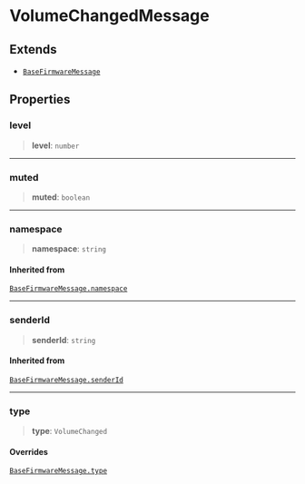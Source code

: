 # VolumeChangedMessage

## Extends

- [`BaseFirmwareMessage`](reference/interfaces/BaseFirmwareMessage.md)

## Properties

### level

> **level**: `number`

***

### muted

> **muted**: `boolean`

***

### namespace

> **namespace**: `string`

#### Inherited from

[`BaseFirmwareMessage.namespace`](reference/interfaces/BaseFirmwareMessage.md#namespace)

***

### senderId

> **senderId**: `string`

#### Inherited from

[`BaseFirmwareMessage.senderId`](reference/interfaces/BaseFirmwareMessage.md#senderid)

***

### type

> **type**: `VolumeChanged`

#### Overrides

[`BaseFirmwareMessage.type`](reference/interfaces/BaseFirmwareMessage.md#type)

